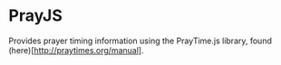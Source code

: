 # PrayJS

Provides prayer timing information using the PrayTime.js library, found (here)[http://praytimes.org/manual].

